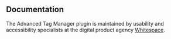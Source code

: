 ## Documentation

The Advanced Tag Manager plugin is maintained by usability and accessibility specialists at the digital product agency [Whitespace](https://whitespace.se).
